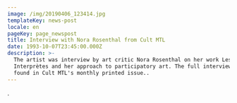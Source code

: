 ```yaml
---
image: /img/20190406_123414.jpg
templateKey: news-post
locale: en
pageKey: page_newspost
title: Interview with Nora Rosenthal from Cult MTL
date: 1993-10-07T23:45:00.000Z
description: >-
  The artist was interview by art critic Nora Rosenthal on her work Les
  Interprètes and her approach to participatory art. The full interview can be
  found in Cult MTL's monthly printed issue..
---
```

.
